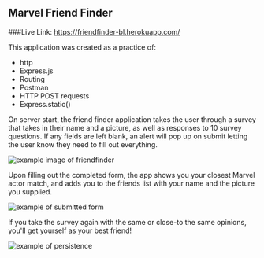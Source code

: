## Marvel Friend Finder

###Live Link: https://friendfinder-bl.herokuapp.com/

This application was created as a practice of: 
* http
* Express.js
* Routing
* Postman
* HTTP POST requests
* Express.static()

On server start, the friend finder application takes the user through a survey that takes in their name and a picture, as well as responses to 10 survey questions. If any fields are left blank, an alert will pop up on submit letting the user know they need to fill out everything. 

![example image of friendfinder](https://i.imgur.com/Atbkx9I.png)

Upon filling out the completed form, the app shows you your closest Marvel actor match, and adds you to the friends list with your name and the picture you supplied. 

![example of submitted form](https://i.imgur.com/7sr9UQu.png)

If you take the survey again with the same or close-to the same opinions, you'll get yourself as your best friend!

![example of persistence](https://i.imgur.com/Cvd0xR1.png)
